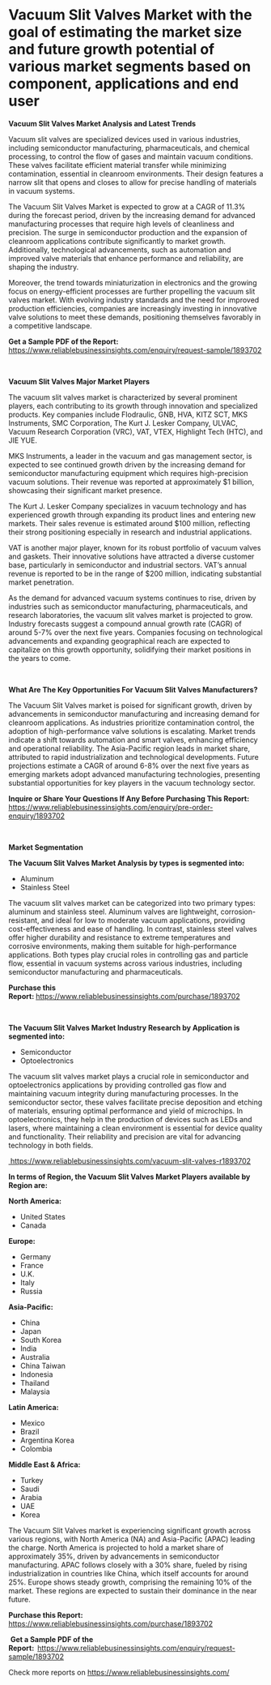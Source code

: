 <p><h1>Vacuum Slit Valves Market with the goal of estimating the market size and future growth potential of various market segments based on component, applications and end user</h1></p><p><strong>Vacuum Slit Valves Market Analysis and Latest Trends</strong></p>
<p><p>Vacuum slit valves are specialized devices used in various industries, including semiconductor manufacturing, pharmaceuticals, and chemical processing, to control the flow of gases and maintain vacuum conditions. These valves facilitate efficient material transfer while minimizing contamination, essential in cleanroom environments. Their design features a narrow slit that opens and closes to allow for precise handling of materials in vacuum systems.</p><p>The Vacuum Slit Valves Market is expected to grow at a CAGR of 11.3% during the forecast period, driven by the increasing demand for advanced manufacturing processes that require high levels of cleanliness and precision. The surge in semiconductor production and the expansion of cleanroom applications contribute significantly to market growth. Additionally, technological advancements, such as automation and improved valve materials that enhance performance and reliability, are shaping the industry.</p><p>Moreover, the trend towards miniaturization in electronics and the growing focus on energy-efficient processes are further propelling the vacuum slit valves market. With evolving industry standards and the need for improved production efficiencies, companies are increasingly investing in innovative valve solutions to meet these demands, positioning themselves favorably in a competitive landscape.</p></p>
<p><strong>Get a Sample PDF of the Report:&nbsp;</strong> <a href="https://www.reliablebusinessinsights.com/enquiry/request-sample/1893702?utm_campaign=2117&utm_medium=2&utm_source=Github&utm_content=ia&utm_term=01032025&utm_id=vacuum-slit-valves">https://www.reliablebusinessinsights.com/enquiry/request-sample/1893702</a></p>
<p>&nbsp;</p>
<p><strong>Vacuum Slit Valves Major Market Players</strong></p>
<p><p>The vacuum slit valves market is characterized by several prominent players, each contributing to its growth through innovation and specialized products. Key companies include Flodraulic, GNB, HVA, KITZ SCT, MKS Instruments, SMC Corporation, The Kurt J. Lesker Company, ULVAC, Vacuum Research Corporation (VRC), VAT, VTEX, Highlight Tech (HTC), and JIE YUE.</p><p>MKS Instruments, a leader in the vacuum and gas management sector, is expected to see continued growth driven by the increasing demand for semiconductor manufacturing equipment which requires high-precision vacuum solutions. Their revenue was reported at approximately $1 billion, showcasing their significant market presence.</p><p>The Kurt J. Lesker Company specializes in vacuum technology and has experienced growth through expanding its product lines and entering new markets. Their sales revenue is estimated around $100 million, reflecting their strong positioning especially in research and industrial applications.</p><p>VAT is another major player, known for its robust portfolio of vacuum valves and gaskets. Their innovative solutions have attracted a diverse customer base, particularly in semiconductor and industrial sectors. VAT’s annual revenue is reported to be in the range of $200 million, indicating substantial market penetration.</p><p>As the demand for advanced vacuum systems continues to rise, driven by industries such as semiconductor manufacturing, pharmaceuticals, and research laboratories, the vacuum slit valves market is projected to grow. Industry forecasts suggest a compound annual growth rate (CAGR) of around 5-7% over the next five years. Companies focusing on technological advancements and expanding geographical reach are expected to capitalize on this growth opportunity, solidifying their market positions in the years to come.</p></p>
<p>&nbsp;</p>
<p><strong>What Are The Key Opportunities For Vacuum Slit Valves Manufacturers?</strong></p>
<p><p>The Vacuum Slit Valves market is poised for significant growth, driven by advancements in semiconductor manufacturing and increasing demand for cleanroom applications. As industries prioritize contamination control, the adoption of high-performance valve solutions is escalating. Market trends indicate a shift towards automation and smart valves, enhancing efficiency and operational reliability. The Asia-Pacific region leads in market share, attributed to rapid industrialization and technological developments. Future projections estimate a CAGR of around 6-8% over the next five years as emerging markets adopt advanced manufacturing technologies, presenting substantial opportunities for key players in the vacuum technology sector.</p></p>
<p><strong>Inquire or Share Your Questions If Any Before Purchasing This Report:</strong> <a href="https://www.reliablebusinessinsights.com/enquiry/pre-order-enquiry/1893702?utm_campaign=2117&utm_medium=2&utm_source=Github&utm_content=ia&utm_term=01032025&utm_id=vacuum-slit-valves">https://www.reliablebusinessinsights.com/enquiry/pre-order-enquiry/1893702</a></p>
<p>&nbsp;</p>
<p><strong>Market Segmentation</strong></p>
<p><strong>The Vacuum Slit Valves Market Analysis by types is segmented into:</strong></p>
<p><ul><li>Aluminum</li><li>Stainless Steel</li></ul></p>
<p><p>The vacuum slit valves market can be categorized into two primary types: aluminum and stainless steel. Aluminum valves are lightweight, corrosion-resistant, and ideal for low to moderate vacuum applications, providing cost-effectiveness and ease of handling. In contrast, stainless steel valves offer higher durability and resistance to extreme temperatures and corrosive environments, making them suitable for high-performance applications. Both types play crucial roles in controlling gas and particle flow, essential in vacuum systems across various industries, including semiconductor manufacturing and pharmaceuticals.</p></p>
<p><strong>Purchase this Report:&nbsp;</strong><a href="https://www.reliablebusinessinsights.com/purchase/1893702?utm_campaign=2117&utm_medium=2&utm_source=Github&utm_content=ia&utm_term=01032025&utm_id=vacuum-slit-valves">https://www.reliablebusinessinsights.com/purchase/1893702</a></p>
<p>&nbsp;</p>
<p><strong>The Vacuum Slit Valves Market Industry Research by Application is segmented into:</strong></p>
<p><ul><li>Semiconductor</li><li>Optoelectronics</li></ul></p>
<p><p>The vacuum slit valves market plays a crucial role in semiconductor and optoelectronics applications by providing controlled gas flow and maintaining vacuum integrity during manufacturing processes. In the semiconductor sector, these valves facilitate precise deposition and etching of materials, ensuring optimal performance and yield of microchips. In optoelectronics, they help in the production of devices such as LEDs and lasers, where maintaining a clean environment is essential for device quality and functionality. Their reliability and precision are vital for advancing technology in both fields.</p></p>
<p><a href="https://www.reliablebusinessinsights.com/vacuum-slit-valves-r1893702?utm_campaign=2117&utm_medium=2&utm_source=Github&utm_content=ia&utm_term=01032025&utm_id=vacuum-slit-valves">&nbsp;https://www.reliablebusinessinsights.com/vacuum-slit-valves-r1893702</a></p>
<p><strong>In terms of Region, the Vacuum Slit Valves Market Players available by Region are:</strong></p>
<p>
    <p> <strong> North America: </strong>
        <ul>
            <li>United States</li>
            <li>Canada</li>
        </ul>
        </p> 
    <p> <strong> Europe: </strong>
        <ul>
            <li>Germany</li>
            <li>France</li>
            <li>U.K.</li>
            <li>Italy</li>
            <li>Russia</li>
        </ul>
        </p> 
    <p> <strong> Asia-Pacific: </strong>
        <ul>
            <li>China</li>
            <li>Japan</li>
            <li>South Korea</li>
            <li>India</li>
            <li>Australia</li>
            <li>China Taiwan</li>
            <li>Indonesia</li>
            <li>Thailand</li>
            <li>Malaysia</li>
        </ul>
        </p> 
    <p> <strong> Latin America: </strong>
        <ul>
            <li>Mexico</li>
            <li>Brazil</li>
            <li>Argentina Korea</li>
            <li>Colombia</li>
        </ul>
        </p> 
    <p> <strong> Middle East & Africa: </strong>
        <ul>
            <li>Turkey</li>
            <li>Saudi</li>
            <li>Arabia</li>
            <li>UAE</li>
            <li>Korea</li>
        </ul>
    </p>
    </p>
<p><p>The Vacuum Slit Valves market is experiencing significant growth across various regions, with North America (NA) and Asia-Pacific (APAC) leading the charge. North America is projected to hold a market share of approximately 35%, driven by advancements in semiconductor manufacturing. APAC follows closely with a 30% share, fueled by rising industrialization in countries like China, which itself accounts for around 25%. Europe shows steady growth, comprising the remaining 10% of the market. These regions are expected to sustain their dominance in the near future.</p></p>
<p><strong>Purchase this Report: </strong><a href="https://www.reliablebusinessinsights.com/purchase/1893702?utm_campaign=2117&utm_medium=2&utm_source=Github&utm_content=ia&utm_term=01032025&utm_id=vacuum-slit-valves">https://www.reliablebusinessinsights.com/purchase/1893702</a></p>
<p>&nbsp;<strong>Get a Sample PDF of the Report:&nbsp;&nbsp;</strong><a href="https://www.reliablebusinessinsights.com/enquiry/request-sample/1893702?utm_campaign=2117&utm_medium=2&utm_source=Github&utm_content=ia&utm_term=01032025&utm_id=vacuum-slit-valves">https://www.reliablebusinessinsights.com/enquiry/request-sample/1893702</a></p>
<p><strong></strong></p>
<p>Check more reports on <a href="https://www.reliablebusinessinsights.com/?utm_campaign=2117&utm_medium=2&utm_source=Github&utm_content=ia&utm_term=01032025&utm_id=vacuum-slit-valves">https://www.reliablebusinessinsights.com/</a></p>